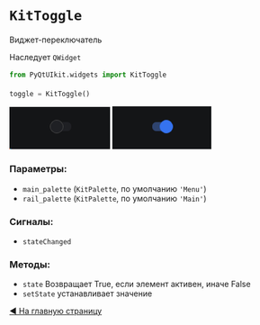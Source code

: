 # `KitToggle`

Виджет-переключатель

Наследует `QWidget`

```python
from PyQtUIkit.widgets import KitToggle

toggle = KitToggle()
```
![img_1.png](img/img_14.png)
![img.png](img/img_15.png)

### Параметры:

- `main_palette` (`KitPalette`, по умолчанию `'Menu'`)
- `rail_palette` (`KitPalette`, по умолчанию `'Main'`)

### Сигналы:

- `stateChanged`

### Методы:

- `state` Возвращает True, если элемент активен, иначе False
- `setState` устанавливает значение

[◀ На главную страницу](..%2Freadme.md)
